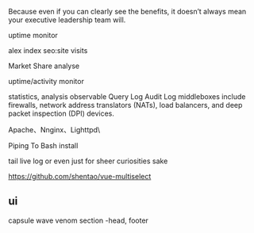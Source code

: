 Because even if you can clearly see the benefits, it doesn’t always mean your executive leadership team will.  

uptime monitor

alex index 
seo:site visits

Market Share analyse

uptime/activity monitor

statistics, analysis
observable
Query Log 
Audit Log
middleboxes include firewalls, network address translators (NATs), load balancers, and deep packet inspection (DPI) devices.

Apache、Nnginx、Lighttpd\


Piping To Bash install

tail live log
or even just for sheer curiosities sake

 https://github.com/shentao/vue-multiselect


 ## ui

capsule
wave
venom
section -head, footer